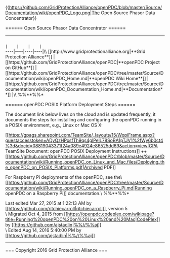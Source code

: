 {{https://github.com/GridProtectionAlliance/openPDC/blob/master/Source/Documentation/wiki/openPDC_Logo.png|The Open Source Phasor Data Concentrator}}

====== Open Source Phasor Data Concentrator ======


----

<code>
|    |    |    |
</code>
----|----|----|----|\\
[[http://www.gridprotectionalliance.org|**Grid Protection Alliance**]] | [[https://github.com/GridProtectionAlliance/openPDC|**openPDC Project on GitHub**]] | [[https://github.com/GridProtectionAlliance/openPDC/tree/master/Source/Documentation/wiki/openPDC_Home.md|**openPDC Wiki Home**]] | [[https://github.com/GridProtectionAlliance/openPDC/tree/master/Source/Documentation/wiki/openPDC_Documentation_Home.md|**Documentation**]] |\\
%%**%%*

====== openPDC POSIX Platform Deployment Steps ======

The document link below lives on the cloud and is updated frequently, it documents the steps for installing and configuring the openPDC running in a POSIX environment, e.g., Linux or Mac OS X:

[[https://gpags.sharepoint.com/TeamSite/_layouts/15/WopiFrame.aspx?guestaccesstoken=ADyQzHPxsfTh9qs4glPelL78SoBA1pTJV1%2fWy6b0ct4%3d&docid=08819043371f24a089e4924e86525dd69&action=view|GPA TeamSite Document: openPDC POSIX Deployment Instructions]] ++ [[https://github.com/GridProtectionAlliance/openPDC/blob/master/Source/Documentation/wiki/Running_openPDC_on_Linux_and_Mac.files/Deploying_the_openPDC_on_POSIX_Platforms.pdf|Archived PDF]]

For Raspberry Pi deployments of the openPDC, see the\\
[[https://github.com/GridProtectionAlliance/openPDC/tree/master/Source/Documentation/wiki/Running_openPDC_on_a_Raspberry_Pi.md|Running openPDC on a Raspberry Pi]] documentation.\\
%%**%%*

Last edited Mar 27, 2015 at 1:22:13 AM by [[https://github.com/ritchiecarroll|ritchiecarroll]], version 5<html><br /></html>\\
Migrated Oct 4, 2015 from [[https://openpdc.codeplex.com/wikipage?title=Running%20openPDC%20on%20Linux%20and%20Mac|CodePlex]] by [[https://github.com/ajstadlin|%%//%%aj]]<html><br /></html>\\
Edited Aug 14, 2016 5:40:00 PM by [[https://github.com/ajstadlin|%%//%%aj]]


----

=== Copyright 2016 Grid Protection Alliance ===

